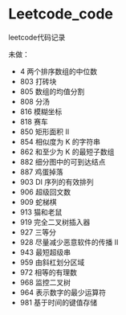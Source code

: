 # Leetcode_code
leetcode代码记录

未做：
* 4 两个排序数组的中位数
* 803	打砖块  
*	805	数组的均值分割    
* 808	分汤    
* 816	模糊坐标    
* 818	赛车    
*	850	矩形面积 II    
*	854	相似度为 K 的字符串    
*	862	和至少为 K 的最短子数组   
* 882 细分图中的可到达结点
*	887	鸡蛋掉落  
* 903	DI 序列的有效排列    
* 906 超级回文数
* 909 蛇梯棋
* 913	猫和老鼠    
* 919	完全二叉树插入器    
* 927 三等分
* 928 尽量减少恶意软件的传播 II 
* 943 最短超级串
* 959	由斜杠划分区域    
* 972 相等的有理数
* 968 监控二叉树
* 964 表示数字的最少运算符 
* 981 基于时间的键值存储
